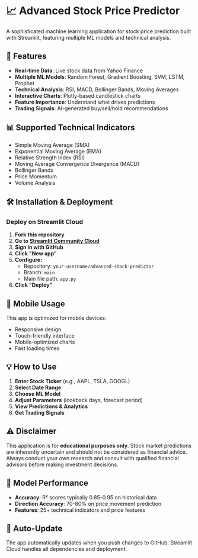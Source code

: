 # 📈 Advanced Stock Price Predictor

A sophisticated machine learning application for stock price prediction built with Streamlit, featuring multiple ML models and technical analysis.

## 🚀 Features

- **Real-time Data**: Live stock data from Yahoo Finance
- **Multiple ML Models**: Random Forest, Gradient Boosting, SVM, LSTM, Prophet
- **Technical Analysis**: RSI, MACD, Bollinger Bands, Moving Averages
- **Interactive Charts**: Plotly-based candlestick charts
- **Feature Importance**: Understand what drives predictions
- **Trading Signals**: AI-generated buy/sell/hold recommendations

## 📊 Supported Technical Indicators

- Simple Moving Average (SMA)
- Exponential Moving Average (EMA)
- Relative Strength Index (RSI)
- Moving Average Convergence Divergence (MACD)
- Bollinger Bands
- Price Momentum
- Volume Analysis

## 🛠️ Installation & Deployment

### Deploy on Streamlit Cloud

1. **Fork this repository**
2. **Go to [Streamlit Community Cloud](https://share.streamlit.io/)**
3. **Sign in with GitHub**
4. **Click "New app"**
5. **Configure:**
   - Repository: `your-username/advanced-stock-predictor`
   - Branch: `main`
   - Main file path: `app.py`
6. **Click "Deploy"**

## 📱 Mobile Usage

This app is optimized for mobile devices:
- Responsive design
- Touch-friendly interface
- Mobile-optimized charts
- Fast loading times

## 💡 How to Use

1. **Enter Stock Ticker** (e.g., AAPL, TSLA, GOOGL)
2. **Select Date Range**
3. **Choose ML Model**
4. **Adjust Parameters** (lookback days, forecast period)
5. **View Predictions & Analytics**
6. **Get Trading Signals**

## ⚠️ Disclaimer

This application is for **educational purposes only**. Stock market predictions are inherently uncertain and should not be considered as financial advice. Always conduct your own research and consult with qualified financial advisors before making investment decisions.

## 🎯 Model Performance

- **Accuracy**: R² scores typically 0.85-0.95 on historical data
- **Direction Accuracy**: 70-80% on price movement prediction
- **Features**: 25+ technical indicators and price features

## 🔄 Auto-Update

The app automatically updates when you push changes to GitHub. Streamlit Cloud handles all dependencies and deployment.
